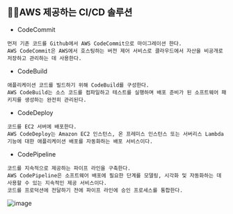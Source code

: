 ## 💁‍♀️AWS 제공하는 CI/CD 솔루션

- CodeCommit

```
먼저 기존 코드를 Github에서 AWS CodeCommit으로 마이그레이션 한다. 
AWS CodeCommit은 AWS에서 호스팅하는 버전 제어 서비스로 클라우드에서 자산을 비공개로 저장하고 관리하는 데 사용한다.
```

- CodeBuild

```
애플리케이션 코드를 빌드하기 위해 CodeBuild를 구성한다. 
AWS CodeBuild는 소스 코드를 컴파일하고 테스트를 실행하며 배포 준비가 된 소프트웨어 패키지를 생성하는 완전히 관리된다.
```

- CodeDeploy

```
코드를 EC2 서버에 배포한다. 
AWS CodeDeploy는 Amazon EC2 인스턴스, 온 프레미스 인스턴스 또는 서버리스 Lambda 기능에 대한 애플리케이션 배포를 자동화하는 배포 서비스이다.
```

- CodePipeline

```
코드를 지속적으로 제공하는 파이프 라인을 구축한다. 
AWS CodePipeline은 소프트웨어 배포에 필요한 단계를 모델링, 시각화 및 자동화하는 데 사용할 수 있는 지속적인 제공 서비스이다. 
코드를 프로덕션에 전달하기 전에 파이프 라인에 승인 프로세스를 통합한다.
```
![image](https://user-images.githubusercontent.com/66551410/137365599-70b5f59a-82d9-475e-87df-cb35d40c24bb.png)
